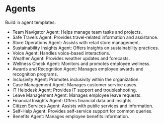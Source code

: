 # Agents

Build in agent templates:

- Team Navigator Agent: Helps manage team tasks and projects.
- Safe Travels Agent: Provides travel-related information and assistance.
- Store Operations Agent: Assists with retail store management.
- Sustainability Insights Agent: Offers insights on sustainability practices.
- Voice Agent: Handles voice-based interactions.
- Weather Agent: Provides weather updates and forecasts.
- Wellness Check Agent: Monitors and promotes employee wellness.
- Awards and Recognition Agent: Manages employee awards and recognition programs.
- Inclusivity Agent: Promotes inclusivity within the organization.
- Case Management Agent: Manages customer service cases.
- IT Helpdesk Agent: Provides IT support and troubleshooting.
- Leave Management Agent: Manages employee leave requests.
- Financial Insights Agent: Offers financial data and insights.
- Citizen Services Agent: Assists with public services and information.
- Self-Help Agent: Provides self-service support for common queries.
- Benefits Agent: Manages employee benefits information.